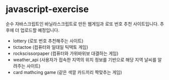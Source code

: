 # javascript-exercise

순수 자바스크립트인 바닐라스크립트로 만든 웹게임과 로또 번호 추천 사이트입니다. 추후에 더 업로드할 예정입니다.
- lottery (로또 번호 추천해주는 사이트)
- tictactoe (컴퓨터와 일대일 틱택토 게임)
- rockscissorpaper (컴퓨터와 가위바위보 대결하는 게임)
- weather_api (사용자가 접속한 지역의 위치 정보를 기반으로 해당 지역 날씨를 알려주는 사이트)
- card mathcing game (같은 색깔 카드끼리 짝맞추는 게임)
